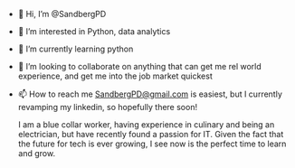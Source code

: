 - 👋 Hi, I’m @SandbergPD
- 👀 I’m interested in Python, data analytics
- 🌱 I’m currently learning python
- 💞️ I’m looking to collaborate on anything that can get me rel world experience, and get me into the job market quickest
- 📫 How to reach me SandbergPD@gmail.com is easiest, but I currently revamping my linkedin, so hopefully there soon!

  I am a blue collar worker, having experience in culinary and being an electrician, but have recently found a passion for IT. 
  Given the fact that the future for tech is ever growing, I see now is the perfect time to learn and grow. 

<!---
SandbergPD/SandbergPD is a ✨ special ✨ repository because its `README.md` (this file) appears on your GitHub profile.
You can click the Preview link to take a look at your changes.
--->
